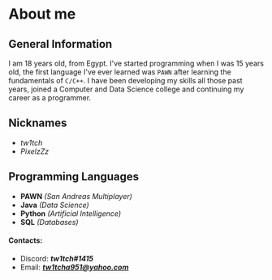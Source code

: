 # About me
## General Information
I am 18 years old, from Egypt. I've started programming when I was 15 years old, the first language I've ever learned was `PAWN` after learning the fundamentals of `C/C++`. I have been developing my skills all those past years, joined a Computer and Data Science college and continuing my career as a programmer.


## Nicknames
- *tw1tch*
- *PixelzZz*

## Programming Languages
- **PAWN** _(San Andreas Multiplayer)_
- **Java** _(Data Science)_
- **Python** _(Artificial Intelligence)_
- **SQL** _(Databases)_

#### Contacts:
- Discord: ***tw1tch#1415***
- Email: ***tw1tcha951@yahoo.com***
